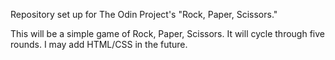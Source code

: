 Repository set up for The Odin Project's "Rock, Paper, Scissors."

This will be a simple game of Rock, Paper, Scissors. It will cycle through five rounds. I may add HTML/CSS in the future.